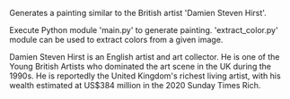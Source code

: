 Generates a painting similar to the British artist 'Damien Steven Hirst'.

Execute Python module 'main.py' to generate painting. 'extract_color.py' module can be used to extract colors from a given image.

Damien Steven Hirst is an English artist and art collector. He is one of the Young British Artists who dominated the art scene in the UK during the 1990s. He is reportedly the United Kingdom's richest living artist, with his wealth estimated at US$384 million in the 2020 Sunday Times Rich.